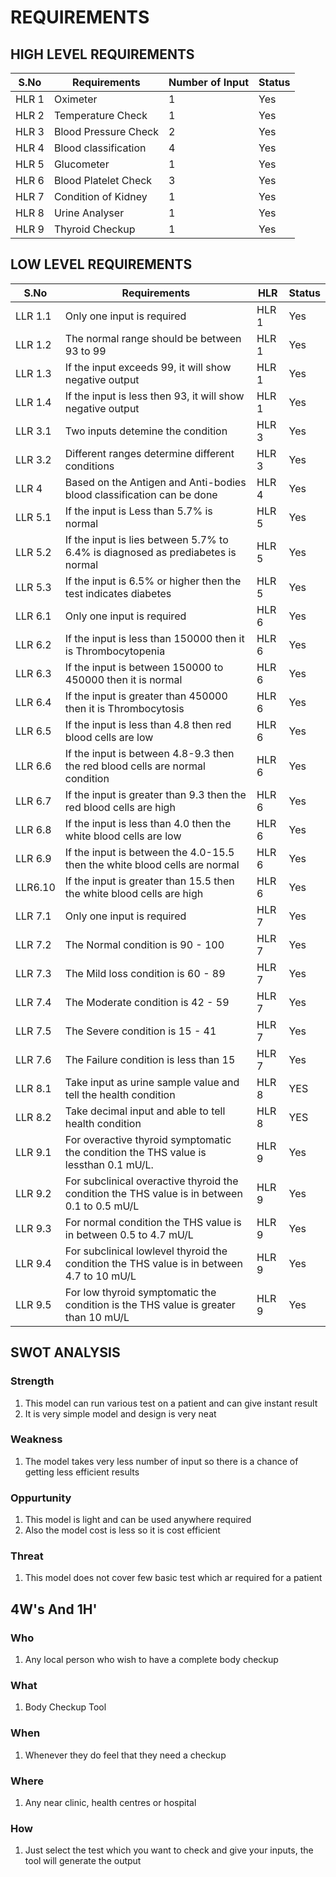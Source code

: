 # REQUIREMENTS

## HIGH LEVEL REQUIREMENTS

|S.No| Requirements|Number of Input| Status|
|----|-------------|---------------|-------|
|HLR 1|Oximeter|1|Yes|
|HLR 2|Temperature Check|1|Yes|
|HLR 3|Blood Pressure Check|2|Yes|
|HLR 4|Blood classification|4|Yes|
|HLR 5|Glucometer|1|Yes|
|HLR 6|Blood Platelet Check|3|Yes|
|HLR 7|Condition of Kidney|1|Yes|
|HLR 8|Urine Analyser|1|Yes|
|HLR 9|Thyroid Checkup|1|Yes|

 
 
 
 ## LOW LEVEL REQUIREMENTS
 
 |S.No| Requirements|HLR| Status|
 |----|-------------|---|-------|
 |LLR 1.1 |Only one input is required|HLR 1|Yes|
 |LLR 1.2 |The normal range should be between 93 to 99|HLR 1|Yes|
 |LLR 1.3|If the input exceeds 99, it will show negative output|HLR 1|Yes|
 |LLR 1.4|If the input is less then 93, it will show negative output|HLR 1|Yes|
 |LLR 3.1|Two inputs detemine the condition|HLR 3|Yes|
 |LLR 3.2|Different ranges determine different conditions|HLR 3|Yes|
 |LLR 4|Based on the Antigen and Anti-bodies blood classification can be done|HLR 4|Yes|
 |LLR 5.1|If the input is Less than 5.7% is normal|HLR 5|Yes|
 |LLR 5.2|If the input is lies between 5.7% to 6.4% is diagnosed as prediabetes is normal|HLR 5|Yes|
 |LLR 5.3|If the input is 6.5% or higher then the test indicates diabetes|HLR 5|Yes|
 |LLR 6.1|Only one input is required|HLR 6|Yes|
 |LLR 6.2| If the input is less than 150000 then it is Thrombocytopenia|HLR 6|Yes|
 |LLR 6.3| If the input is between 150000 to 450000 then it is normal|HLR 6|Yes|
 |LLR 6.4| If the input is greater than 450000 then it is Thrombocytosis|HLR 6|Yes|
 |LLR 6.5| If the input is less than 4.8 then red blood cells are low|HLR 6|Yes|
 |LLR 6.6| If the input is between 4.8-9.3 then the red blood cells are normal condition|HLR 6| Yes|
 |LLR 6.7|If the input is greater than 9.3 then the red blood cells are high|HLR 6|Yes|
 |LLR 6.8| If the input is less than 4.0 then the white blood cells are low|HLR 6|Yes|
 |LLR 6.9| If the input is between the 4.0-15.5 then the white blood cells are normal|HLR 6|Yes|
 |LLR6.10| If the input is greater than 15.5 then the white blood cells are high |HLR 6| Yes
 |LLR 7.1|Only one input is required|HLR 7|Yes|
 |LLR 7.2|The Normal condition is 90 - 100 |HLR 7|Yes|
 |LLR 7.3|The Mild loss condition is 60 - 89 |HLR 7|Yes|
 |LLR 7.4|The Moderate condition is 42 - 59 |HLR 7|Yes|
 |LLR 7.5|The Severe condition is 15 - 41 |HLR 7|Yes|
 |LLR 7.6|The Failure condition is less than 15 |HLR 7|Yes| 
 |LLR 8.1|Take input as urine sample value and tell the health condition |HLR 8|YES| 
 |LLR 8.2| Take decimal input and able to tell health condition |HLR 8|YES|
 |LLR 9.1|For overactive thyroid symptomatic the condition the THS value is lessthan 0.1 mU/L.|HLR 9|Yes|
 |LLR 9.2|For subclinical overactive thyroid the condition the THS value is in between 0.1 to 0.5 mU/L|HLR 9|Yes|
 |LLR 9.3|For normal condition the THS value is in between 0.5 to 4.7 mU/L|HLR 9|Yes|
 |LLR 9.4|For subclinical lowlevel thyroid the condition the THS value is in between 4.7 to 10 mU/L|HLR 9|Yes|
 |LLR 9.5|For low thyroid symptomatic the condition is the THS value is greater than 10 mU/L|HLR 9|Yes|
 
 ## SWOT ANALYSIS
 
 ### Strength
 1. This model can run various test on a patient and can give instant result
 2. It is very simple model and design is very neat

### Weakness
1. The model takes very less number of input so there is a chance of getting less efficient results

### Oppurtunity
1. This model is light and can be used anywhere required
2. Also the model cost is less so it is cost efficient

### Threat
1. This model does not cover few basic test which ar required for a patient

## 4W's And 1H'

### Who
1. Any local person who wish to have a complete body checkup

### What
1. Body Checkup Tool

### When
1. Whenever they do feel that they need a checkup
 
### Where
1. Any near clinic, health centres or hospital

### How
1. Just select the test which you want to check and give your inputs, the tool will generate the output
